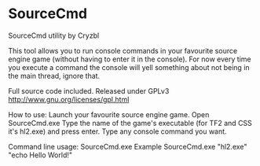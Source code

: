 SourceCmd
=========

SourceCmd utility by Cryzbl

This tool allows you to run console commands in your favourite source engine game (without having to enter it in the console).
For now every time you execute a command the console will yell something about not being in the main thread, ignore that.

Full source code included.
Released under GPLv3 http://www.gnu.org/licenses/gpl.html


How to use:
Launch your favourite source engine game.
Open SourceCmd.exe
Type the name of the game's executable (for TF2 and CSS it's hl2.exe) and press enter.
Type any console command you want.


Command line usage:
SourceCmd.exe <process> <command>
Example
SourceCmd.exe "hl2.exe" "echo Hello World!"
